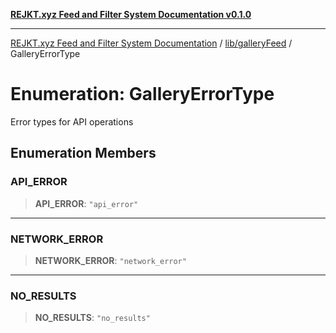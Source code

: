 [**REJKT.xyz Feed and Filter System Documentation v0.1.0**](../../../README.md)

***

[REJKT.xyz Feed and Filter System Documentation](../../../modules.md) / [lib/galleryFeed](../README.md) / GalleryErrorType

# Enumeration: GalleryErrorType

Error types for API operations

## Enumeration Members

### API\_ERROR

> **API\_ERROR**: `"api_error"`

***

### NETWORK\_ERROR

> **NETWORK\_ERROR**: `"network_error"`

***

### NO\_RESULTS

> **NO\_RESULTS**: `"no_results"`
